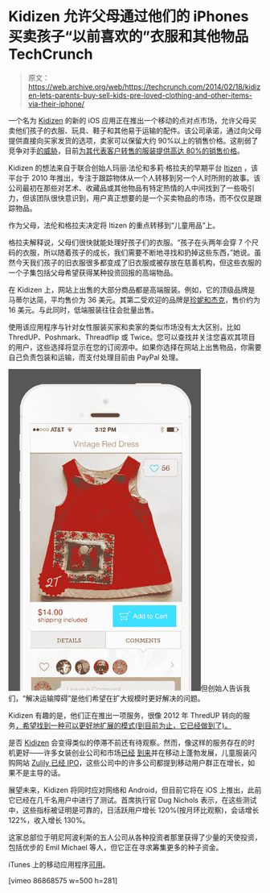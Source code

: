 # Kidizen 允许父母通过他们的 iPhones 买卖孩子“以前喜欢的”衣服和其他物品 TechCrunch

> 原文：<https://web.archive.org/web/https://techcrunch.com/2014/02/18/kidizen-lets-parents-buy-sell-kids-pre-loved-clothing-and-other-items-via-their-iphone/>

一个名为 [Kidizen](https://web.archive.org/web/20221007005602/https://www.kidizen.com/) 的新的 iOS 应用正在推出一个移动的点对点市场，允许父母买卖他们孩子的衣服、玩具、鞋子和其他易于运输的配件。该公司承诺，通过向父母提供直接向买家发货的选项，卖家可以保留大约 90%以上的销售价格。这削弱了竞争对手[的威胁](https://web.archive.org/web/20221007005602/http://www.thredup.com/)，目前[为其代表客户转售的服装提供高达 80%的销售价格](https://web.archive.org/web/20221007005602/http://support.thredup.com/entries/23395842-How-much-will-I-earn-for-my-clothing-)。

Kidizen 的想法来自于联合创始人玛丽·法伦和多莉·格拉夫的早期平台 [Itizen](https://web.archive.org/web/20221007005602/http://mergedesignblog.com/2010/11/03/itizen-a-dynamic-new-community-that-blends-the-digital-with-the-analog/) ，该平台于 2010 年推出，专注于跟踪物体从一个人转移到另一个人时所附的故事。该公司最初在那些对艺术、收藏品或其他物品有特定热情的人中间找到了一些吸引力，但该团队很快意识到，用户真正想要的是一个买卖物品的市场，而不仅仅是跟踪物品。

作为父母，法伦和格拉夫决定将 Itizen 的重点转移到“儿童用品”上。

格拉夫解释说，父母们很快就能处理好孩子们的衣服。“孩子在头两年会穿 7 个尺码的衣服，所以随着孩子的成长，我们需要不断地寻找和扔掉这些东西，”她说。虽然今天我们孩子的旧衣服很多都变成了旧衣服或被存放在慈善机构，但这些衣服的一个子集包括父母希望获得某种投资回报的高端物品。

在 Kidizen 上，网站上出售的大部分商品都是高端服装。例如，它的顶级品牌是马蒂尔达简，平均售价为 36 美元。其第二受欢迎的品牌是[珍妮和杰克](https://web.archive.org/web/20221007005602/http://www.janieandjack.com/index.jsp)，售价约为 16 美元。与此同时，低端服装往往会批量出售。

使用该应用程序与针对女性服装买家和卖家的类似市场没有太大区别，比如 ThredUP、Poshmark、Threadflip 或 Twice。您可以查找并关注您喜欢其项目的用户，这些选择将显示在您的订阅源中。如果你选择在网站上出售物品，你需要自己负责包装和运输，而支付处理目前由 PayPal 处理。

![yourdetails](img/d2ab27edcf5e8654fadaff95cf15d3b9.png)但创始人告诉我们，“解决运输障碍”是他们希望在扩大规模时更好解决的问题。

Kidizen 有趣的是，他们正在推出一项服务，很像 2012 年 ThredUP 转向的服务[，希望找到一种可以更好地扩展的模式(到目前为止，它已经做到了)。](https://web.archive.org/web/20221007005602/https://beta.techcrunch.com/2012/03/08/thredup-shuts-down-kids-clothes-swapping-service-in-favor-of-online-consignment/)

是否 [Kidizen](https://web.archive.org/web/20221007005602/https://www.kidizen.com/) 会变得类似的停滞不前还有待观察。然而，像这样的服务存在的时机更好——许多女装创业公司和市场[已经](https://web.archive.org/web/20221007005602/https://beta.techcrunch.com/2013/11/21/twice-brings-its-secondhand-clothing-marketplace-to-ipad/) [到来](https://web.archive.org/web/20221007005602/https://beta.techcrunch.com/2013/05/30/re-commerce-gets-a-revamp-with-threadflips-new-iphone-app-built-for-an-exploding-mobile-audience/)并在移动上蓬勃发展，儿童服装闪购网站 [Zulily 已经 IPO](https://web.archive.org/web/20221007005602/https://beta.techcrunch.com/2013/11/15/zulily-shares-pop-82-above-ipo-price/)，这些公司中的许多公司都提到移动用户群正在增长，如果不是主导的话。

展望未来，Kidizen 将同时应对网络和 Android，但目前它将在 iOS 上推出，此前它已经在几千名用户中进行了测试。首席执行官 Dug Nichols 表示，在这些测试中，这些指标被证明是可靠的，日活跃用户增长 120%(按月环比观察)，会话增长 122%，收入增长 130%。

这家总部位于明尼阿波利斯的五人公司从各种投资者那里获得了少量的天使投资，包括优步的 Emil Michael 等人，但它正在寻求筹集更多的种子资金。

iTunes 上的移动应用程序[可用](https://web.archive.org/web/20221007005602/https://itunes.apple.com/us/app/kidizen/id395245595?mt=8)。

[vimeo 86868575 w=500 h=281]